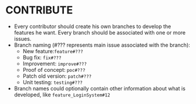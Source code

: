 CONTRIBUTE
===
* Every contributor should create his own branches to develop the features he want. Every branch should be associated with one or more issues.
* Branch naming (#??? represents main issue associated with the branch):
    - New feature:`feature#???`
    - Bug fix: `fix#???`
    - Improvement: `improve#???`
    - Proof of concept: `poc#???`
    - Patch old version: `patch#???`
    - Unit testing: `testing#???`
* Branch names could optionally contain other information about what is developed, like `feature_LoginSystem#12`
